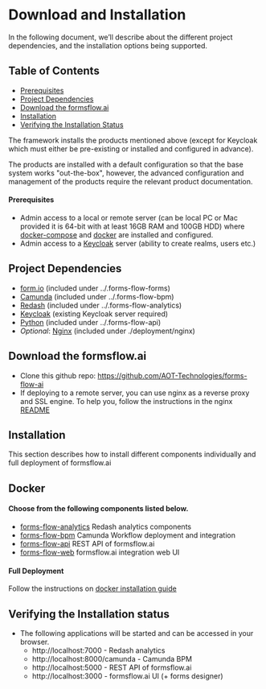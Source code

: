 # Download and Installation
In the following document, we’ll describe about the different project dependencies, and the installation options being supported.

## Table of Contents
* [Prerequisites](#prerequisites)
* [Project Dependencies](#project-dependencies)
* [Download the formsflow.ai](#download-the-formsflowai)
* [Installation](#installation)
* [Verifying the Installation Status](#verifying-the-installation-status)

 The framework installs the products mentioned above (except for Keycloak which must either be pre-existing or installed and configured in advance).

The products are installed with a default configuration so that the base system works "out-the-box", however, the advanced configuration and management of the products require the relevant product documentation. 

#### Prerequisites

* Admin access to a local or remote server (can be local PC or Mac provided it is 64-bit with at least 16GB RAM and 100GB HDD) where [docker-compose](https://docker.com) and [docker](https://docker.com) are installed and configured. 
* Admin access to a [Keycloak](https://www.keycloak.org/) server  (ability to create realms, users etc.)


## Project Dependencies
- [form.io](https://www.form.io/opensource) (included under ../.forms-flow-forms)
- [Camunda](https://camunda.com/) (included under ../.forms-flow-bpm)
- [Redash](https://redash.io) (included under ../.forms-flow-analytics)
- [Keycloak](https://www.keycloak.org/) (existing Keycloak server required)
- [Python](https://www.python.org/) (included under ../.forms-flow-api)
- *Optional*: [Nginx](https://www.nginx.com) (included under ./deployment/nginx) 

## Download the formsflow.ai

* Clone this github repo:  https://github.com/AOT-Technologies/forms-flow-ai
* If deploying to a remote server, you can use nginx as a reverse proxy and SSL engine. To help you, follow the instructions in the nginx [README](./nginx/README.md)

## Installation
This section describes how to install different components individually and full deployment of formsflow.ai

Docker
------------------
#### Choose from the following components listed below.
 * [forms-flow-analytics](../forms-flow-forms) Redash analytics components
 * [forms-flow-bpm](../forms-flow-bpm) Camunda Workflow deployment and integration
 * [forms-flow-api](../forms-flow-api) REST API of formsflow.ai
 * [forms-flow-web](../forms-flow-web) formsflow.ai integration web UI

 #### Full Deployment
 Follow the instructions on [docker installation guide](./docker)
 
## Verifying the Installation status
* The following applications will be started and can be accessed in your browser.
   * http://localhost:7000 - Redash analytics
   * http://localhost:8000/camunda - Camunda BPM
   * http://localhost:5000 - REST API of formsflow.ai
   * http://localhost:3000 - formsflow.ai UI (+ forms designer) 
                  
